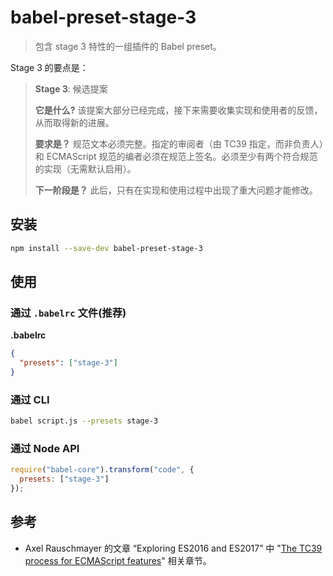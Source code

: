 # babel-preset-stage-3

> 包含 stage 3 特性的一组插件的 Babel preset。

Stage 3 的要点是：

> **Stage 3**: 候选提案
>
> **它是什么?** 该提案大部分已经完成，接下来需要收集实现和使用者的反馈，从而取得新的进展。
>
> **要求是？** 规范文本必须完整。指定的审阅者（由 TC39 指定，而非负责人）和 ECMAScript 规范的编者必须在规范上签名。必须至少有两个符合规范的实现（无需默认启用）。
>
> **下一阶段是？** 此后，只有在实现和使用过程中出现了重大问题才能修改。


## 安装

```sh
npm install --save-dev babel-preset-stage-3
```

## 使用

### 通过 `.babelrc` 文件(推荐)

**.babelrc**

```json
{
  "presets": ["stage-3"]
}
```

### 通过 CLI

```sh
babel script.js --presets stage-3
```

### 通过 Node API

```javascript
require("babel-core").transform("code", {
  presets: ["stage-3"]
});
```

## 参考

- Axel Rauschmayer 的文章 “Exploring ES2016 and ES2017” 中 "[The TC39 process for ECMAScript features](http://exploringjs.com/es2016-es2017/ch_tc39-process.html)" 相关章节。
